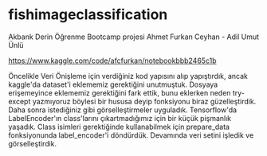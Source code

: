 # fishimageclassification
Akbank Derin Öğrenme Bootcamp projesi Ahmet Furkan Ceyhan - Adil Umut Ünlü

https://www.kaggle.com/code/afcfurkan/notebookbbb2465c1b

Öncelikle Veri Önişleme için verdiğiniz kod yapısını alıp yapıştırdık, ancak kaggle'da dataset'i eklememiz gerektiğini unutmuştuk. Dosyaya erişemeyince eklememiz gerektiğini fark ettik, bunu eklerken neden try-except yazmıyoruz böylesi bir hususa deyip fonksiyonu biraz güzelleştirdik. Daha sonra istediğiniz gibi görselleştirmeler uyguladık. Tensorflow'da LabelEncoder'ın class'larını çıkartmadığımız için bir küçük pişmanlık yaşadık. Class isimleri gerektiğinde kullanabilmek için prepare_data fonksiyonunda label_encoder'i döndürdük. Devamında veri setini işledik ve görselleştirdik.
